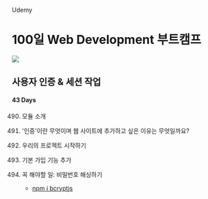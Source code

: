 Udemy

# 100일 Web Development 부트캠프

[<img src="https://img.shields.io/badge/github-%23121011.svg?style=for-the-badge&logo=github&logoColor=white" />](https://github.com/academind/100-days-of-web-development/)

## 사용자 인증 & 세션 작업

#### 43 Days

490. 모듈 소개
491. '인증'이란 무엇이며 웹 사이트에 추가하고 싶은 이유는 무엇일까요?
492. 우리의 프로젝트 시작하기
493. 기본 가입 기능 추가
494. 꼭 해야할 일: 비밀번호 해싱하기

     - [npm i bcryptjs](https://github.com/dcodeIO/bcrypt.js)
